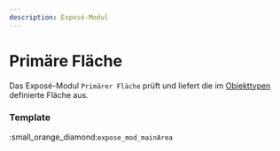 ```yaml
---
description: Exposé-Modul
---
```


# Primäre Fläche

Das Exposé-Modul `Primärer Fläche` prüft und liefert die im [Objekttypen](../objekttypen/) definierte Fläche aus.

### Template

:small\_orange\_diamond:`expose_mod_mainArea`

